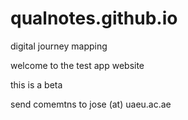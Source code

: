 # qualnotes.github.io

digital journey mapping

welcome to the test app website

this is a beta

send comemtns to jose (at) uaeu.ac.ae
